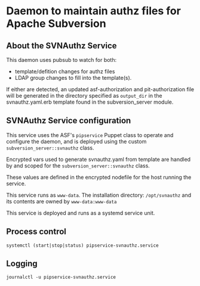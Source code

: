 # Daemon to maintain authz files for Apache Subversion

## About the SVNAuthz Service

This daemon uses pubsub to watch for both: 
  * template/defition changes for authz files
  * LDAP group changes to fill into the template(s).

If either are detected, an updated asf-authorization and
pit-authorization file will be generated in the directory
specified as `output_dir` in the svnauthz.yaml.erb template 
found in the subversion_server module.

## SVNAuthz Service configuration

This service uses the ASF's `pipservice` Puppet class to operate
and configure the daemon, and is deployed using the custom
`subversion_server::svnauthz` class.

Encrypted vars used to generate svnauthz.yaml from template are 
handled by and scoped for the `subversion_server::svnauthz` class.

These values are defined in the encrypted nodefile for the host 
running the service.

This service runs as `www-data`. 
The installation directory: `/opt/svnauthz`
and its contents are owned by `www-data:www-data`

This service is deployed and runs as a systemd service unit.

## Process control

`systemctl (start|stop|status) pipservice-svnauthz.service`

## Logging

`journalctl -u pipservice-svnauthz.service`
